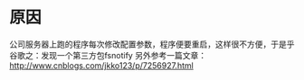 # 原因
公司服务器上跑的程序每次修改配置参数，程序便要重启，这样很不方便，于是乎谷歌之：发现一个第三方包fsnotify
另外参考一篇文章：http://www.cnblogs.com/jkko123/p/7256927.html


